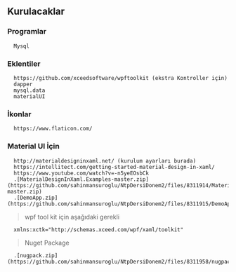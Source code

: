 ## Kurulacaklar ##

### Programlar ###
      Mysql

### Eklentiler ###
      https://github.com/xceedsoftware/wpftoolkit (ekstra Kontroller için)
      dapper
      mysql.data
      materialUI
  
### İkonlar ###
      https://www.flaticon.com/
      
### Material UI İçin ###

      http://materialdesigninxaml.net/ (kurulum ayarları burada)
      https://intellitect.com/getting-started-material-design-in-xaml/
      https://www.youtube.com/watch?v=-n5yeEOsbCk
      .[MaterialDesignInXaml.Examples-master.zip](https://github.com/sahinmansuroglu/NtpDersiDonem2/files/8311914/MaterialDesignInXaml.Examples-master.zip)
      .[DemoApp.zip](https://github.com/sahinmansuroglu/NtpDersiDonem2/files/8311915/DemoApp.zip)

> wpf tool kit için aşağıdaki gerekli
  
      xmlns:xctk="http://schemas.xceed.com/wpf/xaml/toolkit"
      
> Nuget Package

      .[nugpack.zip](https://github.com/sahinmansuroglu/NtpDersiDonem2/files/8311958/nugpack.zip)
